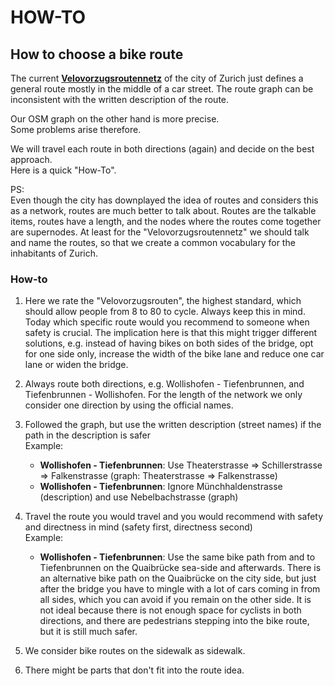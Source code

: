 # HOW-TO

## How to choose a bike route
The current [**Velovorzugsroutennetz**](https://github.com/posmocoop/bike-index/blob/main/map/zurich/zurich_vorzugsrouten_2021-10-18.geojson) of the city of Zurich just defines a general route mostly in the middle of a car street. The route graph can be inconsistent with the written description of the route.          

Our OSM graph on the other hand is more precise.             
Some problems arise therefore.             

We will travel each route in both directions (again) and decide on the best approach.             
Here is a quick "How-To".            

PS:         
Even though the city has downplayed the idea of routes and considers this as a network, routes are much better to talk about. 
Routes are the talkable items, routes have a length, and the nodes where the routes come together are supernodes. At least for the "Velovorzugsroutennetz" we should talk and name the routes, so that we create a common vocabulary for the inhabitants of Zurich.       


### How-to
1. Here we rate the "Velovorzugsrouten", the highest standard, which should allow people from 8 to 80 to cycle. Always keep this in 
   mind. Today which specific route would you recommend to someone when safety is crucial. The implication here is that this might trigger different solutions, e.g. instead of having bikes on both sides of the bridge, opt for one side only, increase the width of the bike lane and reduce one car lane or widen the bridge.

2. Always route both directions, e.g. Wollishofen - Tiefenbrunnen, and Tiefenbrunnen - Wollishofen. For the length of the network we 
   only consider one direction by using the official names.

3. Followed the graph, but use the written description (street names) if the path in the description is safer               
   Example:             
   - **Wollishofen - Tiefenbrunnen**: Use Theaterstrasse => Schillerstrasse => Falkenstrasse  (graph: Theaterstrasse => Falkenstrasse)
   - **Wollishofen - Tiefenbrunnen**: Ignore Münchhaldenstrasse (description) and use Nebelbachstrasse (graph)

4. Travel the route you would travel and you would recommend with safety and directness in mind (safety first, directness second)               
   Example:           
   - **Wollishofen - Tiefenbrunnen**: Use the same bike path from and to Tiefenbrunnen on the Quaibrücke sea-side and afterwards. 
   There is an alternative bike path on the Quaibrücke on the city side, but just after the bridge you have to mingle with a lot of cars coming in from all sides, which you can avoid if you remain on the other side. It is not ideal because there is not enough space for cyclists in both directions, and there are pedestrians stepping into the bike route, but it is still much safer. 

5. We consider bike routes on the sidewalk as sidewalk. 

6. There might be parts that don't fit into the route idea. 






